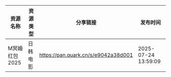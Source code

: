 | 资源名称      | 资源类型 | 分享链接                                | 发布时间                |
| --------- | ---- | ----------------------------------- | ------------------- |
| M冥婚红包2025 | 日韩电影 | https://pan.quark.cn/s/e9042a38d001 | 2025-07-24 13:59:09 |
